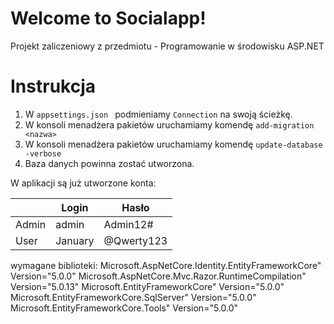 ﻿# Welcome to Socialapp!

Projekt zaliczeniowy z przedmiotu - Programowanie w środowisku ASP.NET


# Instrukcja
1. W `appsettings.json ` podmieniamy `Connection` na swoją ścieżkę.
2. W konsoli menadżera pakietów uruchamiamy komendę `add-migration <nazwa>`
3. W konsoli menadżera pakietów uruchamiamy komendę `update-database -verbose`
4. Baza danych powinna zostać utworzona.

W aplikacji są już utworzone konta:

|                |Login|Hasło|
|----------------|-------------------------------|-----------------------------|
|Admin|admin            |Admin12#           |
|User|January            |@Qwerty123            |


wymagane biblioteki:
Microsoft.AspNetCore.Identity.EntityFrameworkCore" Version="5.0.0"
Microsoft.AspNetCore.Mvc.Razor.RuntimeCompilation" Version="5.0.13"
Microsoft.EntityFrameworkCore" Version="5.0.0"
Microsoft.EntityFrameworkCore.SqlServer" Version="5.0.0"
Microsoft.EntityFrameworkCore.Tools" Version="5.0.0"